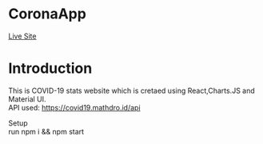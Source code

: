 # CoronaApp

[Live Site](https://corona-app-react.netlify.app/)

# Introduction
This is COVID-19 stats website which is cretaed using React,Charts.JS and Material UI. <br />
API used: https://covid19.mathdro.id/api
<br />

Setup <br />
run npm i && npm start
